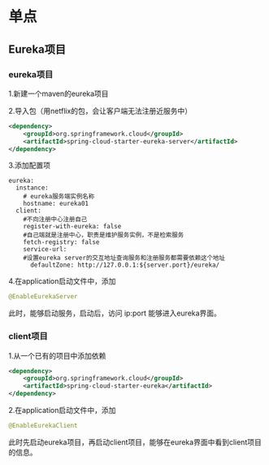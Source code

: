 # 单点

## Eureka项目
### eureka项目

1.新建一个maven的eureka项目

2.导入包（用netflix的包，会让客户端无法注册近服务中）

```xml
<dependency>
    <groupId>org.springframework.cloud</groupId>
    <artifactId>spring-cloud-starter-eureka-server</artifactId>
</dependency>
```

3.添加配置项

```properties
eureka:  
  instance:
    # eureka服务端实例名称
    hostname: eureka01  
  client:    
    #不向注册中心注册自己
    register-with-eureka: false
    #自己端就是注册中心，职责是维护服务实例，不是检索服务
    fetch-registry: false
    service-url:
    #设置eureka server的交互地址查询服务和注册服务都需要依赖这个地址
      defaultZone: http://127.0.0.1:${server.port}/eureka/
```



4.在application启动文件中，添加

```java
@EnableEurekaServer
```
此时，能够启动服务，启动后，访问 ip:port 能够进入eureka界面。

### client项目

1.从一个已有的项目中添加依赖
```xml
<dependency>
    <groupId>org.springframework.cloud</groupId>
    <artifactId>spring-cloud-starter-eureka</artifactId>
</dependency>
```

2.在application启动文件中，添加

```java
@EnableEurekaClient
```

此时先启动eureka项目，再启动client项目，能够在eureka界面中看到client项目的信息。